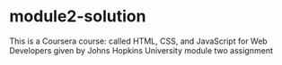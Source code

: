 # module2-solution
This is a Coursera course: called  HTML, CSS, and JavaScript for Web Developers given by Johns Hopkins University module two assignment
